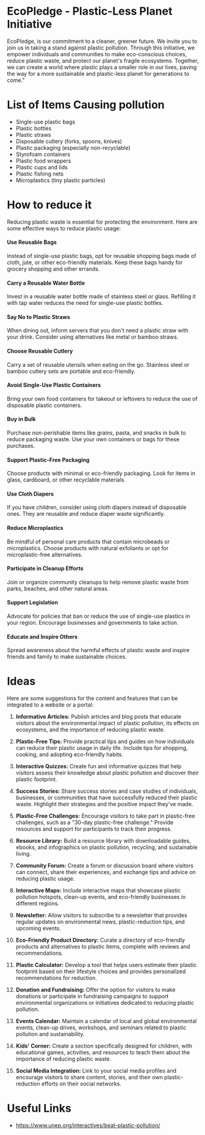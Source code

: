 # EcoPledge - Plastic-Less Planet Initiative

EcoPledge, is our commitment to a cleaner, greener future. We invite you to join us in taking a stand against plastic pollution. Through this initiative, we empower individuals and communities to make eco-conscious choices, reduce plastic waste, and protect our planet's fragile ecosystems. Together, we can create a world where plastic plays a smaller role in our lives, paving the way for a more sustainable and plastic-less planet for generations to come."

# List of Items Causing pollution

* Single-use plastic bags
* Plastic bottles
* Plastic straws
* Disposable cutlery (forks, spoons, knives)
* Plastic packaging (especially non-recyclable)
* Styrofoam containers
* Plastic food wrappers
* Plastic cups and lids
* Plastic fishing nets
* Microplastics (tiny plastic particles)

# How to reduce it

Reducing plastic waste is essential for protecting the environment. Here are some effective ways to reduce plastic usage:

#### Use Reusable Bags

Instead of single-use plastic bags, opt for reusable shopping bags made of cloth, jute, or other eco-friendly materials. Keep these bags handy for grocery shopping and other errands.

#### Carry a Reusable Water Bottle

Invest in a reusable water bottle made of stainless steel or glass. Refilling it with tap water reduces the need for single-use plastic bottles.

#### Say No to Plastic Straws

When dining out, inform servers that you don't need a plastic straw with your drink. Consider using alternatives like metal or bamboo straws.

#### Choose Reusable Cutlery

Carry a set of reusable utensils when eating on the go. Stainless steel or bamboo cutlery sets are portable and eco-friendly.

#### Avoid Single-Use Plastic Containers

Bring your own food containers for takeout or leftovers to reduce the use of disposable plastic containers.

#### Buy in Bulk

Purchase non-perishable items like grains, pasta, and snacks in bulk to reduce packaging waste. Use your own containers or bags for these purchases.

#### Support Plastic-Free Packaging

Choose products with minimal or eco-friendly packaging. Look for items in glass, cardboard, or other recyclable materials.

#### Use Cloth Diapers

If you have children, consider using cloth diapers instead of disposable ones. They are reusable and reduce diaper waste significantly.

#### Reduce Microplastics

Be mindful of personal care products that contain microbeads or microplastics. Choose products with natural exfoliants or opt for microplastic-free alternatives.

#### Participate in Cleanup Efforts

Join or organize community cleanups to help remove plastic waste from parks, beaches, and other natural areas.

#### Support Legislation

Advocate for policies that ban or reduce the use of single-use plastics in your region. Encourage businesses and governments to take action.

#### Educate and Inspire Others

Spread awareness about the harmful effects of plastic waste and inspire friends and family to make sustainable choices.

# Ideas

Here are some suggestions for the content and features that can be integrated to a website or a portal:

1. **Informative Articles:** Publish articles and blog posts that educate visitors about the environmental impact of plastic pollution, its effects on ecosystems, and the importance of reducing plastic waste.

2. **Plastic-Free Tips:** Provide practical tips and guides on how individuals can reduce their plastic usage in daily life. Include tips for shopping, cooking, and adopting eco-friendly habits.

3. **Interactive Quizzes:** Create fun and informative quizzes that help visitors assess their knowledge about plastic pollution and discover their plastic footprint.

4. **Success Stories:** Share success stories and case studies of individuals, businesses, or communities that have successfully reduced their plastic waste. Highlight their strategies and the positive impact they've made.

5. **Plastic-Free Challenges:** Encourage visitors to take part in plastic-free challenges, such as a "30-day plastic-free challenge." Provide resources and support for participants to track their progress.

6. **Resource Library:** Build a resource library with downloadable guides, ebooks, and infographics on plastic pollution, recycling, and sustainable living.

7. **Community Forum:** Create a forum or discussion board where visitors can connect, share their experiences, and exchange tips and advice on reducing plastic usage.

8. **Interactive Maps:** Include interactive maps that showcase plastic pollution hotspots, clean-up events, and eco-friendly businesses in different regions.

9. **Newsletter:** Allow visitors to subscribe to a newsletter that provides regular updates on environmental news, plastic-reduction tips, and upcoming events.

10. **Eco-Friendly Product Directory:** Curate a directory of eco-friendly products and alternatives to plastic items, complete with reviews and recommendations.

11. **Plastic Calculator:** Develop a tool that helps users estimate their plastic footprint based on their lifestyle choices and provides personalized recommendations for reduction.

12. **Donation and Fundraising:** Offer the option for visitors to make donations or participate in fundraising campaigns to support environmental organizations or initiatives dedicated to reducing plastic pollution.

13. **Events Calendar:** Maintain a calendar of local and global environmental events, clean-up drives, workshops, and seminars related to plastic pollution and sustainability.

14. **Kids' Corner:** Create a section specifically designed for children, with educational games, activities, and resources to teach them about the importance of reducing plastic waste.

15. **Social Media Integration:** Link to your social media profiles and encourage visitors to share content, stories, and their own plastic-reduction efforts on their social networks.

# Useful Links

* <https://www.unep.org/interactives/beat-plastic-pollution/>
